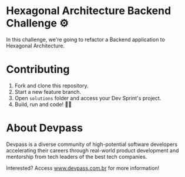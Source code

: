 # Hexagonal Architecture Backend Challenge ⚙️

In this challenge, we're going to refactor a Backend application to Hexagonal Architecture.


# Contributing

1. Fork and clone this repository.
2. Start a new feature branch. 
3. Open `solutions` folder and access your Dev Sprint's project.
4. Build, run and code! 👩‍💻

# About Devpass

Devpass is a diverse community of high-potential software developers accelerating their careers through real-world product development and mentorship from tech leaders of the best tech companies.

Interested? Access www.devpass.com.br for more information!

